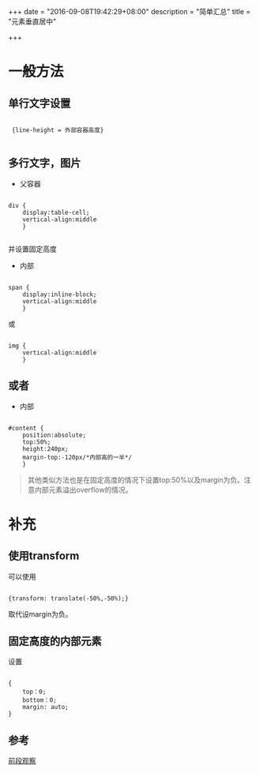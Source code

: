 +++
date = "2016-09-08T19:42:29+08:00"
description = "简单汇总"
title = "元素垂直居中"

+++

# 一般方法

## 单行文字设置

```

 {line-height = 外部容器高度} 
 
```

## 多行文字，图片

- 父容器

```

div {
    display:table-cell;
    vertical-align:middle
    } 
    
```

并设置固定高度

- 内部

```

span {
    display:inline-block;
    vertical-align:middle
    } 

```

或

```

img {
    vertical-align:middle
    } 

```

## 或者
- 内部

```

#content { 
    position:absolute; 
    top:50%; 
    height:240px; 
    margin-top:-120px/*内部高的一半*/ 
    } 

```

> 其他类似方法也是在固定高度的情况下设置top:50%以及margin为负。注意内部元素溢出overflow的情况。

# 补充
## 使用transform
可以使用

```

{transform: translate(-50%,-50%);} 

```

取代设margin为负。

## 固定高度的内部元素
设置

```

{ 
    top：0; 
    bottom：0; 
    margin: auto; 
} 

```

## 参考
[前段观察](https://www.qianduan.net/css-to-achieve-the-vertical-center-of-the-five-kinds-of-methods/)

